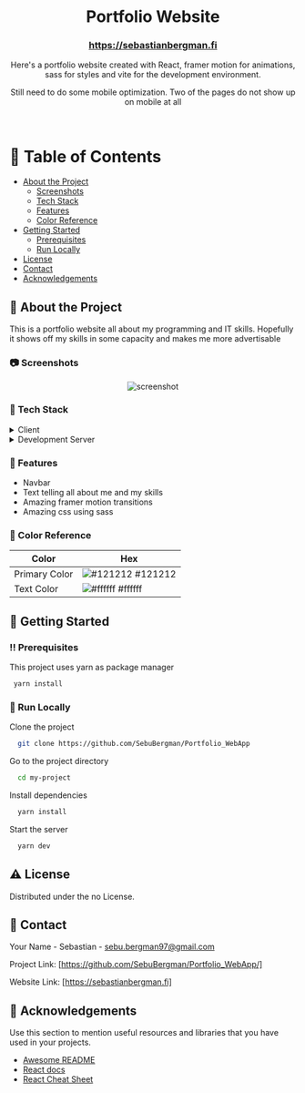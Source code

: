 <div align="center">
  <h1>Portfolio Website</h1>
  <h3><a href="https://sebastianbergman.fi">https://sebastianbergman.fi</a></h3>
  
  <p>
    Here's a portfolio website created with React, framer motion for animations, sass for styles and vite for the development environment.
  </p>
  <p>
    Still need to do some mobile optimization. Two of the pages do not show up on mobile at all
  </p>
   
</div>

<br />

<!-- Table of Contents -->

# :notebook_with_decorative_cover: Table of Contents

- [About the Project](#star2-about-the-project)
  - [Screenshots](#camera-screenshots)
  - [Tech Stack](#space_invader-tech-stack)
  - [Features](#dart-features)
  - [Color Reference](#art-color-reference)
- [Getting Started](#toolbox-getting-started)
  - [Prerequisites](#bangbang-prerequisites)
  - [Run Locally](#running-run-locally)
- [License](#warning-license)
- [Contact](#handshake-contact)
- [Acknowledgements](#gem-acknowledgements)

<!-- About the Project -->

## :star2: About the Project

This is a portfolio website all about my programming and IT skills. Hopefully it shows off my skills in some capacity and makes me more advertisable

<!-- Screenshots -->

### :camera: Screenshots

<div align="center"> 
  <img src="https://github.com/SebuBergman/Portfolio_WebApp/blob/main/public/Portfolio%20video.gif" alt="screenshot" />
</div>

<!-- TechStack -->

### :space_invader: Tech Stack

<details>
  <summary>Client</summary>
  <ul>
    <li><a href="https://reactjs.org/">React.js</a></li>
    <li><a href="https://www.framer.com/motion/">Framer motion</a></li>
    <li><a href="https://sass-lang.com">Sass</a></li>
  </ul>
</details>

<details>
  <summary>Development Server</summary>
  <ul>
    <li><a href="https://vitejs.dev">Vite</a></li>
  </ul>
</details>

<!-- Features -->

### :dart: Features

- Navbar
- Text telling all about me and my skills
- Amazing framer motion transitions
- Amazing css using sass

<!-- Color Reference -->

### :art: Color Reference

| Color         | Hex                                                              |
| ------------- | ---------------------------------------------------------------- |
| Primary Color | ![#121212](https://via.placeholder.com/10/222831?text=+) #121212 |
| Text Color    | ![#ffffff](https://via.placeholder.com/10/EEEEEE?text=+) #ffffff |

<!-- Getting Started -->

## :toolbox: Getting Started

<!-- Prerequisites -->

### :bangbang: Prerequisites

This project uses yarn as package manager

```bash
 yarn install
```

<!-- Run Locally -->

### :running: Run Locally

Clone the project

```bash
  git clone https://github.com/SebuBergman/Portfolio_WebApp
```

Go to the project directory

```bash
  cd my-project
```

Install dependencies

```bash
  yarn install
```

Start the server

```bash
  yarn dev
```

<!-- License -->

## :warning: License

Distributed under the no License.

<!-- Contact -->

## :handshake: Contact

Your Name - Sebastian - sebu.bergman97@gmail.com

Project Link: [https://github.com/SebuBergman/Portfolio_WebApp/]

Website Link: [https://sebastianbergman.fi]

<!-- Acknowledgments -->

## :gem: Acknowledgements

Use this section to mention useful resources and libraries that you have used in your projects.

- [Awesome README](https://github.com/matiassingers/awesome-readme)
- [React docs](https://reactjs.org/docs/getting-started.html)
- [React Cheat Sheet](https://www.freecodecamp.org/news/the-react-cheatsheet/)
